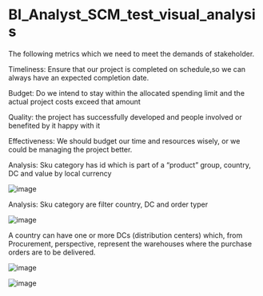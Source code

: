 # BI_Analyst_SCM_test_visual_analysis

The following metrics which we need to meet the demands of stakeholder.

Timeliness: Ensure that our project is completed on schedule,so we can
always have an expected completion date.

Budget: Do we intend to stay within the allocated spending limit and the
actual project costs exceed that amount

Quality: the project has successfully developed and people involved or
benefited by it happy with it

Effectiveness: We should budget our time and resources wisely, or we could
be managing the project better.

Analysis: Sku category has id which is part of a “product” group, country,
DC and value by local currency



![image](https://github.com/Arooba-Khokhar/BI_Analyst_SCM_test_visual_analysis/assets/14163981/3861e9a2-8469-4639-a81b-a22fa60d7d73)



Analysis: Sku category are filter country, DC and order typer


![image](https://github.com/Arooba-Khokhar/BI_Analyst_SCM_test_visual_analysis/assets/14163981/67780874-590c-4e72-bbd3-94a11e5ca5e4)


A country can have one or more DCs (distribution centers) which, from
Procurement, perspective, represent the warehouses where the purchase orders are to be
delivered.


![image](https://github.com/Arooba-Khokhar/BI_Analyst_SCM_test_visual_analysis/assets/14163981/f6ab472f-abe6-4ce5-8eaf-05e94fa13eef)


![image](https://github.com/Arooba-Khokhar/BI_Analyst_SCM_test_visual_analysis/assets/14163981/84c66a2c-2b3c-43d4-aeb5-01d911fddb31)
























